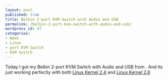 ```yaml
---
layout: post
published: true
title: Belkin 2-port KVM Switch with Audio and USB
permalink: /belkin-2-port-kvm-switch-with-audio-and-usb/
wordpress_id: 47
categories:
- News
- Linux
- port KVM Switch
- KVM Switch
---
```





Today I got my Belkin 2-port KVM Switch with Audio and USB from <a href="http://www.proshop.dk/"></a>. And its just working perfectly with both <a href="https://www.kernel.org/">Linux Kernel 2.4</a> and <a href="https://www.kernel.org/">Linux Kernel 2.6</a>
